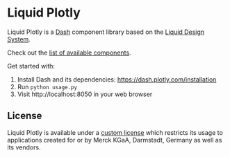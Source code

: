# Liquid Plotly

Liquid Plotly is a [Dash](https://dash.plotly.com/) component library based on the [Liquid Design System](https://www.figma.com/file/8GYcAOePm8Tt9qqJ7Gnv99/Liquid-Oxygen-(Share)?node-id=3%3A14310).

Check out the [list of available components](https://github.com/emdgroup-liquid/liquid-plotly/tree/main/src/ts/components).

Get started with:
1. Install Dash and its dependencies: https://dash.plotly.com/installation
2. Run `python usage.py`
3. Visit http://localhost:8050 in your web browser

## License

Liquid Plotly is available under a [custom license](https://github.com/emdgroup-liquid/liquid-plotly/blob/main/LICENSE.md) which restricts its usage to applications created for or by Merck KGaA, Darmstadt, Germany as well as its vendors.